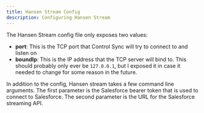 ```yaml
---
title: Hansen Stream Config
description: Configuring Hansen Stream
---
```


The Hansen Stream config file only exposes two values:
- **port**: This is the TCP port that Control Sync will try to connect to and listen on
- **boundIp**: This is the IP address that the TCP server will bind to. This should probably only ever be `127.0.0.1`, 
but I exposed it in case it needed to change for some reason in the future.

In addition to the config, Hansen stream takes a few command line arguments. The first parameter is the Salesforce bearer
token that is used to connect to Salesforce. The second parameter is the URL for the Salesforce streaming API.
